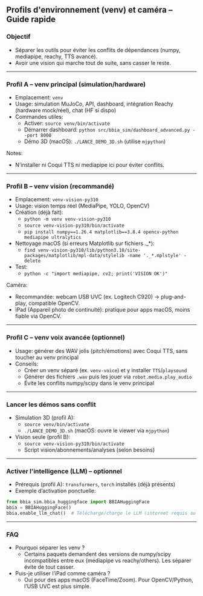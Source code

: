 ## Profils d'environnement (venv) et caméra – Guide rapide

### Objectif
- Séparer les outils pour éviter les conflits de dépendances (numpy, mediapipe, reachy, TTS avancé).
- Avoir une vision qui marche tout de suite, sans casser le reste.

---

### Profil A – venv principal (simulation/hardware)
- Emplacement: `venv`
- Usage: simulation MuJoCo, API, dashboard, intégration Reachy (hardware mock/réel), chat (HF si dispo)
- Commandes utiles:
  - Activer: `source venv/bin/activate`
  - Démarrer dashboard: `python src/bbia_sim/dashboard_advanced.py --port 8000`
  - Démo 3D (macOS): `./LANCE_DEMO_3D.sh` (utilise `mjpython`)

Notes:
- N’installer ni Coqui TTS ni mediapipe ici pour éviter conflits.

---

### Profil B – venv vision (recommandé)
- Emplacement: `venv-vision-py310`
- Usage: vision temps réel (MediaPipe, YOLO, OpenCV)
- Création (déjà fait):
  - `python -m venv venv-vision-py310`
  - `source venv-vision-py310/bin/activate`
  - `pip install numpy==1.26.4 matplotlib==3.8.4 opencv-python mediapipe ultralytics`
- Nettoyage macOS (si erreurs Matplotlib sur fichiers ._*):
  - `find venv-vision-py310/lib/python3.10/site-packages/matplotlib/mpl-data/stylelib -name '._*.mplstyle' -delete`
- Test:
  - `python -c "import mediapipe, cv2; print('VISION OK')"`

Caméra:
- Recommandée: webcam USB UVC (ex. Logitech C920) → plug-and-play, compatible OpenCV.
- iPad (Appareil photo de continuité): pratique pour apps macOS, moins fiable via OpenCV.

---

### Profil C – venv voix avancée (optionnel)
- Usage: générer des WAV jolis (pitch/émotions) avec Coqui TTS, sans toucher au venv principal
- Conseils:
  - Créer un venv séparé (ex. `venv-voice`) et y installer `TTS`/`playsound`
  - Générer des fichiers `.wav` puis les jouer via `robot.media.play_audio`
  - Évite les conflits numpy/scipy dans le venv principal

---

### Lancer les démos sans conflit
- Simulation 3D (profil A):
  - `source venv/bin/activate`
  - `./LANCE_DEMO_3D.sh` (macOS: ouvre le viewer via `mjpython`)
- Vision seule (profil B):
  - `source venv-vision-py310/bin/activate`
  - Script vision/abonnements/analyses (selon besoins)

---

### Activer l'intelligence (LLM) – optionnel
- Prérequis (profil A): `transformers`, `torch` installés (déjà présents)
- Exemple d’activation ponctuelle:
```python
from bbia_sim.bbia_huggingface import BBIAHuggingFace
bbia = BBIAHuggingFace()
bbia.enable_llm_chat()  # Télécharge/charge le LLM (internet requis au premier run)
```

---

### FAQ
- Pourquoi séparer les venv ?
  - Certains paquets demandent des versions de numpy/scipy incompatibles entre eux (mediapipe vs reachy/others). Les séparer évite de tout casser.
- Puis-je utiliser l’iPad comme caméra ?
  - Oui pour des apps macOS (FaceTime/Zoom). Pour OpenCV/Python, l’USB UVC est plus simple.


